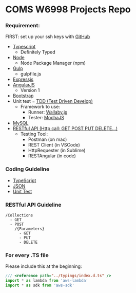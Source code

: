 # COMS W6998 Projects Repo

### Requirement:
FIRST: set up your ssh keys with [GitHub](https://help.github.com/articles/generating-a-new-ssh-key-and-adding-it-to-the-ssh-agent/)

- [Typescript](http://typescriptlang.org)
  - Definitely Typed
- [Node](http://nodejs.org)
  - Node Package Manager (npm)
- [Gulp](http://gulpjs.com)
  - gulpfile.js
- [Expressjs](http://expressjs.com)
- [AngularJS](http://angularjs.org)
  - Version 1
- [Bootstrap](http://getbootstrap.com)
- Unit test = [TDD (Test Driven Develop)](https://en.wikipedia.org/wiki/Test-driven_development)
  - Framework to use:
    - Runner: [Wallaby.js](https://wallabyjs.com/)
    - Tester: [MochaJS](https://mochajs.org/)
- [MySQL](http://mysql.com)
- [RESTful API (Http call: GET POST PUT DELETE...)](https://en.wikipedia.org/wiki/Hypertext_Transfer_Protocol)
  - Testing Tool: 
    - Postman (on mac)
    - REST Client (in VSCode)
    - HttpRequester (in Sublime)
    - RESTAngular (in code)

### Coding Guideline
- [TypeScript](https://github.com/Microsoft/TypeScript/wiki/Coding-guidelines)
- [JSON](https://google.github.io/styleguide/jsoncstyleguide.xml)
- [Unit Test](http://geosoft.no/development/unittesting.html)

### RESTful API Guideline
```
/Collections
  - GET
  - POST
    /{Parameters}
      - GET
      - PUT
      - DELETE
```

### For every .TS file
Please include this at the beginning:
```typescript
/// <reference path="../typings/index.d.ts" />
import * as lambda from 'aws-lambda'
import * as sdk from 'aws-sdk'
```